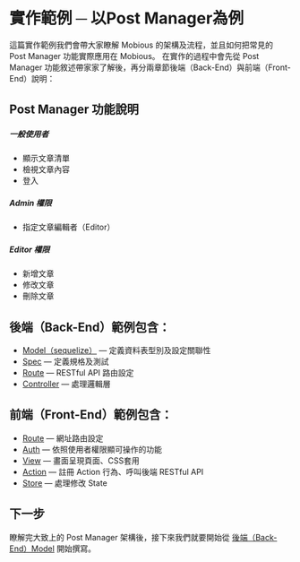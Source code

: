 # 實作範例 ─ 以Post Manager為例

這篇實作範例我們會帶大家瞭解 Mobious 的架構及流程，並且如何把常見的 Post Manager 功能實際應用在 Mobious。
在實作的過程中會先從 Post Manager 功能敘述帶家家了解後，再分兩章節後端（Back-End）與前端（Front-End）說明：

## Post Manager 功能說明
##### 一般使用者
* 顯示文章清單
* 檢視文章內容
* 登入

##### Admin 權限
* 指定文章編輯者（Editor）

##### Editor 權限
* 新增文章
* 修改文章
* 刪除文章

## 後端（Back-End）範例包含：
* [Model（sequelize）](Back-End/Model.md) — 定義資料表型別及設定關聯性
* [Spec](Back-End/Spec.md) — 定義規格及測試
* [Route](Back-End/Route.md) — RESTful API 路由設定
* [Controller](Back-End/Controller.md) — 處理邏輯層

## 前端（Front-End）範例包含：
* [Route](Front-End/Route.md) — 網址路由設定
* [Auth](Front-End/Auth.md) — 依照使用者權限顯可操作的功能
* [View](Front-End/View.md) — 畫面呈現頁面、CSS套用
* [Action](Front-End/Action.md) — 註冊 Action 行為、呼叫後端 RESTful API
* [Store](Front-End/Store.md) — 處理修改 State

## 下一步
瞭解完大致上的 Post Manager 架構後，接下來我們就要開始從 [後端（Back-End）Model](Back-End/Model.md) 開始撰寫。
